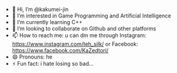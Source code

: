 - 👋 Hi, I’m @kakumei-jin
- 👀 I’m interested in Game Programming and Artificial Intelligence
- 🌱 I’m currently learning C++
- 💞️ I’m looking to collaborate on Github and other platforms
- 📫 How to reach me: u can dm me through Instagram: https://www.instagram.com/teh_silk/ or Facebook: https://www.facebook.com/KaZedtori/
- 😄 Pronouns: he
- ⚡ Fun fact: i hate losing so bad...

<!---
kakumei-jin/kakumei-jin is a ✨ special ✨ repository because its `README.md` (this file) appears on your GitHub profile.
You can click the Preview link to take a look at your changes.
--->
